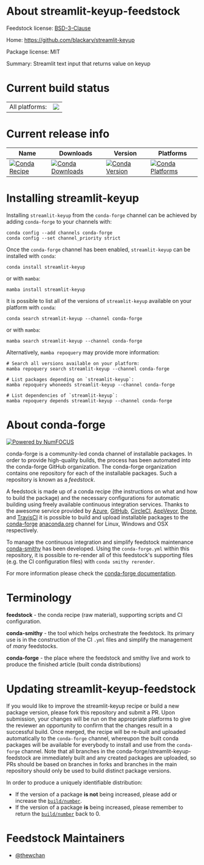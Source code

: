 About streamlit-keyup-feedstock
===============================

Feedstock license: [BSD-3-Clause](https://github.com/conda-forge/streamlit-keyup-feedstock/blob/main/LICENSE.txt)

Home: https://github.com/blackary/streamlit-keyup

Package license: MIT

Summary: Streamlit text input that returns value on keyup

Current build status
====================


<table><tr><td>All platforms:</td>
    <td>
      <a href="https://dev.azure.com/conda-forge/feedstock-builds/_build/latest?definitionId=23461&branchName=main">
        <img src="https://dev.azure.com/conda-forge/feedstock-builds/_apis/build/status/streamlit-keyup-feedstock?branchName=main">
      </a>
    </td>
  </tr>
</table>

Current release info
====================

| Name | Downloads | Version | Platforms |
| --- | --- | --- | --- |
| [![Conda Recipe](https://img.shields.io/badge/recipe-streamlit--keyup-green.svg)](https://anaconda.org/conda-forge/streamlit-keyup) | [![Conda Downloads](https://img.shields.io/conda/dn/conda-forge/streamlit-keyup.svg)](https://anaconda.org/conda-forge/streamlit-keyup) | [![Conda Version](https://img.shields.io/conda/vn/conda-forge/streamlit-keyup.svg)](https://anaconda.org/conda-forge/streamlit-keyup) | [![Conda Platforms](https://img.shields.io/conda/pn/conda-forge/streamlit-keyup.svg)](https://anaconda.org/conda-forge/streamlit-keyup) |

Installing streamlit-keyup
==========================

Installing `streamlit-keyup` from the `conda-forge` channel can be achieved by adding `conda-forge` to your channels with:

```
conda config --add channels conda-forge
conda config --set channel_priority strict
```

Once the `conda-forge` channel has been enabled, `streamlit-keyup` can be installed with `conda`:

```
conda install streamlit-keyup
```

or with `mamba`:

```
mamba install streamlit-keyup
```

It is possible to list all of the versions of `streamlit-keyup` available on your platform with `conda`:

```
conda search streamlit-keyup --channel conda-forge
```

or with `mamba`:

```
mamba search streamlit-keyup --channel conda-forge
```

Alternatively, `mamba repoquery` may provide more information:

```
# Search all versions available on your platform:
mamba repoquery search streamlit-keyup --channel conda-forge

# List packages depending on `streamlit-keyup`:
mamba repoquery whoneeds streamlit-keyup --channel conda-forge

# List dependencies of `streamlit-keyup`:
mamba repoquery depends streamlit-keyup --channel conda-forge
```


About conda-forge
=================

[![Powered by
NumFOCUS](https://img.shields.io/badge/powered%20by-NumFOCUS-orange.svg?style=flat&colorA=E1523D&colorB=007D8A)](https://numfocus.org)

conda-forge is a community-led conda channel of installable packages.
In order to provide high-quality builds, the process has been automated into the
conda-forge GitHub organization. The conda-forge organization contains one repository
for each of the installable packages. Such a repository is known as a *feedstock*.

A feedstock is made up of a conda recipe (the instructions on what and how to build
the package) and the necessary configurations for automatic building using freely
available continuous integration services. Thanks to the awesome service provided by
[Azure](https://azure.microsoft.com/en-us/services/devops/), [GitHub](https://github.com/),
[CircleCI](https://circleci.com/), [AppVeyor](https://www.appveyor.com/),
[Drone](https://cloud.drone.io/welcome), and [TravisCI](https://travis-ci.com/)
it is possible to build and upload installable packages to the
[conda-forge](https://anaconda.org/conda-forge) [anaconda.org](https://anaconda.org/)
channel for Linux, Windows and OSX respectively.

To manage the continuous integration and simplify feedstock maintenance
[conda-smithy](https://github.com/conda-forge/conda-smithy) has been developed.
Using the ``conda-forge.yml`` within this repository, it is possible to re-render all of
this feedstock's supporting files (e.g. the CI configuration files) with ``conda smithy rerender``.

For more information please check the [conda-forge documentation](https://conda-forge.org/docs/).

Terminology
===========

**feedstock** - the conda recipe (raw material), supporting scripts and CI configuration.

**conda-smithy** - the tool which helps orchestrate the feedstock.
                   Its primary use is in the construction of the CI ``.yml`` files
                   and simplify the management of *many* feedstocks.

**conda-forge** - the place where the feedstock and smithy live and work to
                  produce the finished article (built conda distributions)


Updating streamlit-keyup-feedstock
==================================

If you would like to improve the streamlit-keyup recipe or build a new
package version, please fork this repository and submit a PR. Upon submission,
your changes will be run on the appropriate platforms to give the reviewer an
opportunity to confirm that the changes result in a successful build. Once
merged, the recipe will be re-built and uploaded automatically to the
`conda-forge` channel, whereupon the built conda packages will be available for
everybody to install and use from the `conda-forge` channel.
Note that all branches in the conda-forge/streamlit-keyup-feedstock are
immediately built and any created packages are uploaded, so PRs should be based
on branches in forks and branches in the main repository should only be used to
build distinct package versions.

In order to produce a uniquely identifiable distribution:
 * If the version of a package **is not** being increased, please add or increase
   the [``build/number``](https://docs.conda.io/projects/conda-build/en/latest/resources/define-metadata.html#build-number-and-string).
 * If the version of a package **is** being increased, please remember to return
   the [``build/number``](https://docs.conda.io/projects/conda-build/en/latest/resources/define-metadata.html#build-number-and-string)
   back to 0.

Feedstock Maintainers
=====================

* [@thewchan](https://github.com/thewchan/)

